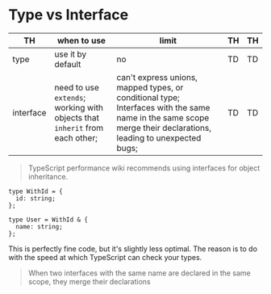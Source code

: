 # Type vs Interface


| TH | when to use | limit | TH | TH |
| ---- | ---- | ---- | ---- | ---- |
| type | use it by default | no | TD | TD |
| interface | need to use `extends`; working with objects that `inherit` from each other;| can't express unions, mapped types, or conditional type; Interfaces with the same name in the same scope merge their declarations, leading to unexpected bugs; | TD | TD |


> TypeScript performance wiki recommends using interfaces for object inheritance.

```
type WithId = {
  id: string;
};
 
type User = WithId & {
  name: string;
};
```

This is perfectly fine code, but it's slightly less optimal. The reason is to do with the speed at which TypeScript can check your types.

> When two interfaces with the same name are declared in the same scope, they merge their declarations

 